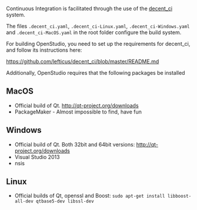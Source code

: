Continuous Integration is facilitated through the use of the [decent_ci](https://github.com/lefticus/decent_ci) system.

The files `.decent_ci.yaml`, `.decent_ci-Linux.yaml`, `.decent_ci-Windows.yaml` and `.decent_ci-MacOS.yaml` in the root
folder configure the build system. 

For building OpenStudio, you need to set up the requirements for decent_ci, and follow its instructions here:

https://github.com/lefticus/decent_ci/blob/master/README.md

Additionally, OpenStudio requires that the following packages be installed

## MacOS

 * Official build of Qt. http://qt-project.org/downloads
 * PackageMaker - Almost impossible to find, have fun

## Windows

 * Official build of Qt. Both 32bit and 64bit versions: http://qt-project.org/downloads
 * Visual Studio 2013
 * nsis

## Linux 

 * Official builds of Qt, openssl and Boost: `sudo apt-get install libboost-all-dev qtbase5-dev libssl-dev`
